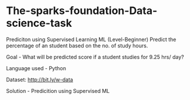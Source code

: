 # The-sparks-foundation-Data-science-task
Prediciton using Supervised Learning ML (Level-Beginner)
Predict the percentage of an student based on the no. of study hours.

Goal - What will be predicted score if a student studies for 9.25 hrs/ day?

Language used - Python

Dataset: http://bit.ly/w-data

Solution - Predicition using Supervised ML
